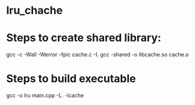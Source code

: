 # lru_chache
 
# Steps to create shared library:
gcc -c -Wall -Werror -fpic cache.c -I.
gcc -shared -o libcache.so cache.o

# Steps to build executable
gcc -o lru main.cpp -L. -lcache

